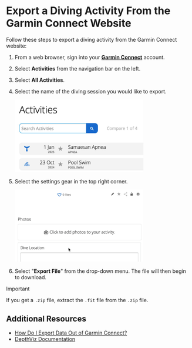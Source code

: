 # Export a Diving Activity From the Garmin Connect Website

Follow these steps to export a diving activity from the Garmin Connect website:

1. From a web browser, sign into your [**Garmin Connect**](https://connect.garmin.com/signin/) account.

2. Select **Activities** from the navigation bar on the left.

3. Select **All Activities**.

4. Select the name of the diving session you would like to export.
   
   <img src="../assets/garmin_activity_cursor_click.gif" alt="GIF showing the mouse clicking on the activity name in Garmin Connect" width="350">

5. Select the settings gear in the top right corner.

   <img src="../assets/garmin_export_fit_cursor_click.gif" alt="GIF showing the mouse clicking on the settings gear and click Export File in Garmin Connect" width="350">

6. Select "**Export File**" from the drop-down menu. The file will then begin to download.

> [!IMPORTANT]
> If you get a `.zip` file, extract the `.fit` file from the `.zip` file.


## Additional Resources

- [How Do I Export Data Out of Garmin Connect?](https://support.garmin.com/en-US/?faq=W1TvTPW8JZ6LfJSfK512Q8)
- [DepthViz Documentation](https://github.com/noppanut15/depthviz)
